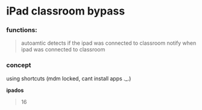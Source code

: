 # iPad classroom bypass
### functions:
> autoamtic detects if the ipad was connected to classroom
> notify when ipad was connected to classroom

### concept

using shortcuts (mdm locked, cant install apps ._.)

**ipados**
> 16
